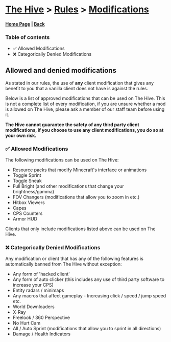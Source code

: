 # [The Hive](https://hive.growtopics.xyz/hive/) > [Rules](https://hive.growtopics.xyz/hive/rules/) > [Modifications](https://hive.growtopics.xyz/hive/rules/modifications/)

#### [Home Page](https://hive.growtopics.xyz/) | [Back](https://hive.growtopics.xyz/hive/rules/)

### Table of contents
- ✅ Allowed Modifications
- ❌ Categorically Denied Modifications

## Allowed and denied modifications

As stated in our rules, the use of **any** client modification that gives any benefit to you that a vanilla client does not have is against the rules.

Below is a list of approved modifications that can be used on The Hive. This is not a complete list of every modification, if you are unsure whether a mod is allowed on The Hive, please ask a member of our staff team before using it.

**The Hive cannot guarantee the safety of any third party client modifications, if you choose to use any client modifications, you do so at your own risk.**

### ✅ Allowed Modifications

The following modifications can be used on The Hive:

- Resource packs that modify Minecraft's interface or animations
- Toggle Sprint
- Toggle Sneak
- Full Bright (and other modifications that change your brightness/gamma)
- FOV Changers (modifications that allow you to zoom in etc.)
- Hitbox Viewers
- Capes
- CPS Counters
- Armor HUD

Clients that only include modifications listed above can be used on The Hive.

### ❌ Categorically Denied Modifications

Any modification or client that has any of the following features is automatically banned from The Hive without exception:

- Any form of 'hacked client'
- Any form of auto clicker (this includes any use of third party software to increase your CPS)
- Entity radars / minimaps
- Any macros that affect gameplay - Increasing click / speed / jump speed etc.
- World Downloaders
- X-Ray
- Freelook / 360 Perspective
- No Hurt Cam
- All / Auto Sprint (modifications that allow you to sprint in all directions)
- Damage / Health Indicators
